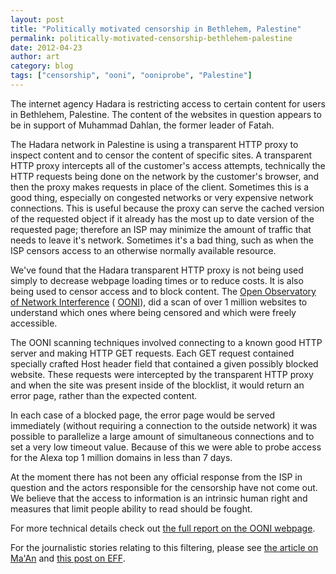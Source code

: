 ```yaml
---
layout: post
title: "Politically motivated censorship in Bethlehem, Palestine"
permalink: politically-motivated-censorship-bethlehem-palestine
date: 2012-04-23
author: art
category: blog
tags: ["censorship", "ooni", "ooniprobe", "Palestine"]
---
```


The internet agency Hadara is restricting access to certain content for users in Bethlehem, Palestine. The content of the websites in question appears to be in support of Muhammad Dahlan, the former leader of Fatah.

The Hadara network in Palestine is using a transparent HTTP proxy to inspect content and to censor the content of specific sites. A transparent HTTP proxy intercepts all of the customer's access attempts, technically the HTTP requests being done on the network by the customer's browser, and then the proxy makes requests in place of the client. Sometimes this is a good thing, especially on congested networks or very expensive network connections. This is useful because the proxy can serve the cached version of the requested object if it already has the most up to date version of the requested page; therefore an ISP may minimize the amount of traffic that needs to leave it's network. Sometimes it's a bad thing, such as when the ISP censors access to an otherwise normally available resource.

We've found that the Hadara transparent HTTP proxy is not being used simply to decrease webpage loading times or to reduce costs. It is also being used to censor access and to block content. The [Open Observatory of Network Interference](http://ooni.nu) ( [OONI](http://ooni.nu/)), did a scan of over 1 million websites to understand which ones where being censored and which were freely accessible.

The OONI scanning techniques involved connecting to a known good HTTP server and making HTTP GET requests. Each GET request contained specially crafted Host header field that contained a given possibly blocked website. These requests were intercepted by the transparent HTTP proxy and when the site was present inside of the blocklist, it would return an error page, rather than the expected content.

In each case of a blocked page, the error page would be served immediately (without requiring a connection to the outside network) it was possible to parallelize a large amount of simultaneous connections and to set a very low timeout value. Because of this we were able to probe access for the Alexa top 1 million domains in less than 7 days.

At the moment there has not been any official response from the ISP in question and the actors responsible for the censorship have not come out. We believe that the access to information is an intrinsic human right and measures that limit people ability to read should be fought.

For more technical details check out [the full report on the OONI webpage](http://ooni.nu/releases/2012/Hadara_Palestine.html).

For the journalistic stories relating to this filtering, please see [the article on Ma'An](http://www.maannews.net/eng/ViewDetails.aspx?ID=478726) and [this post on EFF](https://www.eff.org/deeplinks/2012/04/palestinian-authority-found-block-critical-news-sites).

